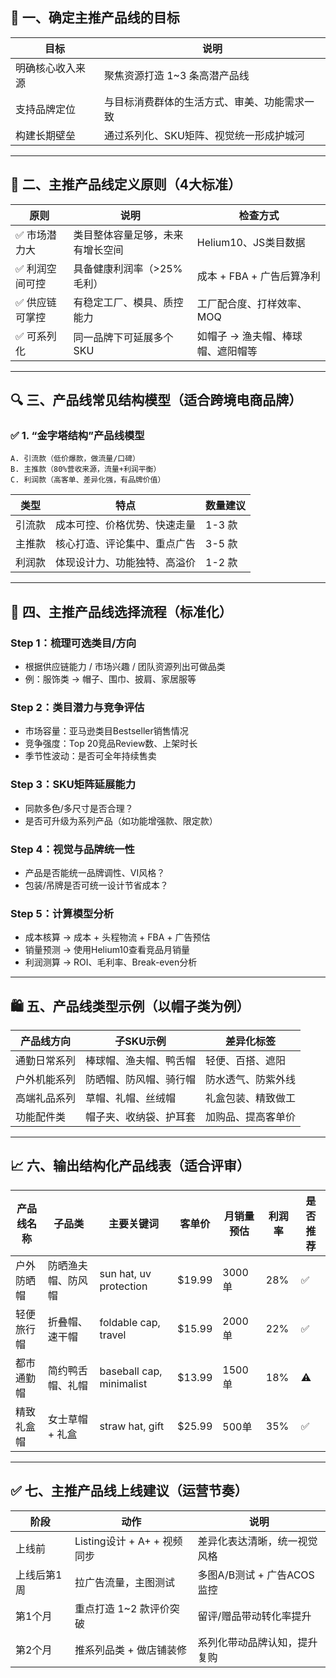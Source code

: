 ## 🎯 一、确定主推产品线的目标

| 目标       | 说明                     |
| -------- | ---------------------- |
| 明确核心收入来源 | 聚焦资源打造 1\~3 条高潜产品线     |
| 支持品牌定位   | 与目标消费群体的生活方式、审美、功能需求一致 |
| 构建长期壁垒   | 通过系列化、SKU矩阵、视觉统一形成护城河  |

---

## 🧠 二、主推产品线定义原则（4大标准）

| 原则       | 说明               | 检查方式               |
| -------- | ---------------- | ------------------ |
| ✅ 市场潜力大  | 类目整体容量足够，未来有增长空间 | Helium10、JS类目数据    |
| ✅ 利润空间可控 | 具备健康利润率（>25%毛利）  | 成本 + FBA + 广告后算净利  |
| ✅ 供应链可掌控 | 有稳定工厂、模具、质控能力    | 工厂配合度、打样效率、MOQ     |
| ✅ 可系列化   | 同一品牌下可延展多个SKU    | 如帽子 → 渔夫帽、棒球帽、遮阳帽等 |

---

## 🔍 三、产品线常见结构模型（适合跨境电商品牌）

### ✅ 1. “金字塔结构”产品线模型

```
A. 引流款（低价爆款，做流量/口碑）
B. 主推款（80%营收来源，流量+利润平衡）
C. 利润款（高客单、差异化强，有品牌价值）
```

| 类型  | 特点             | 数量建议  |
| --- | -------------- | ----- |
| 引流款 | 成本可控、价格优势、快速走量 | 1-3 款 |
| 主推款 | 核心打造、评论集中、重点广告 | 3-5 款 |
| 利润款 | 体现设计力、功能独特、高溢价 | 1-2 款 |

---

## 🧩 四、主推产品线选择流程（标准化）

### Step 1：梳理可选类目/方向

* 根据供应链能力 / 市场兴趣 / 团队资源列出可做品类
* 例：服饰类 → 帽子、围巾、披肩、家居服等

### Step 2：类目潜力与竞争评估

* 市场容量：亚马逊类目Bestseller销售情况
* 竞争强度：Top 20竞品Review数、上架时长
* 季节性波动：是否可全年持续售卖

### Step 3：SKU矩阵延展能力

* 同款多色/多尺寸是否合理？
* 是否可升级为系列产品（如功能增强款、限定款）

### Step 4：视觉与品牌统一性

* 产品是否能统一品牌调性、VI风格？
* 包装/吊牌是否可统一设计节省成本？

### Step 5：计算模型分析

* 成本核算 → 成本 + 头程物流 + FBA + 广告预估
* 销量预测 → 使用Helium10查看竞品月销量
* 利润测算 → ROI、毛利率、Break-even分析

---

## 🛍 五、产品线类型示例（以帽子类为例）

| 产品线方向  | 子SKU示例      | 差异化标签     |
| ------ | ----------- | --------- |
| 通勤日常系列 | 棒球帽、渔夫帽、鸭舌帽 | 轻便、百搭、遮阳  |
| 户外机能系列 | 防晒帽、防风帽、骑行帽 | 防水透气、防紫外线 |
| 高端礼品系列 | 草帽、礼帽、丝绒帽   | 礼盒包装、精致做工 |
| 功能配件类  | 帽子夹、收纳袋、护耳套 | 加购品、提高客单价 |

---

## 📈 六、输出结构化产品线表（适合评审）

| 产品线名称 | 子品类       | 主要关键词                    | 客单价     | 月销量预估 | 利润率 | 是否推荐 |
| ----- | --------- | ------------------------ | ------- | ----- | --- | ---- |
| 户外防晒帽 | 防晒渔夫帽、防风帽 | sun hat, uv protection   | \$19.99 | 3000单 | 28% | ✅    |
| 轻便旅行帽 | 折叠帽、速干帽   | foldable cap, travel     | \$15.99 | 2000单 | 22% | ✅    |
| 都市通勤帽 | 简约鸭舌帽、礼帽  | baseball cap, minimalist | \$13.99 | 1500单 | 18% | ⚠️   |
| 精致礼盒帽 | 女士草帽 + 礼盒 | straw hat, gift          | \$25.99 | 500单  | 35% | ✅    |

---

## ✅ 七、主推产品线上线建议（运营节奏）

| 阶段     | 动作                    | 说明                 |
| ------ | --------------------- | ------------------ |
| 上线前    | Listing设计 + A+ + 视频同步 | 差异化表达清晰，统一视觉风格     |
| 上线后第1周 | 拉广告流量，主图测试            | 多图A/B测试 + 广告ACOS监控 |
| 第1个月   | 重点打造 1\~2 款评价突破       | 留评/赠品带动转化率提升       |
| 第2个月   | 推系列品类 + 做店铺装修         | 系列化带动品牌认知，提升复购     |


